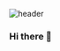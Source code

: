 ![header](https://capsule-render.vercel.app/api?type=rounded&color=fff&height=300&section=header&text=Let's%20Roll&fontSize=90&theme=dark&animation=fadeIn)

### Hi there 👋

<!--
**himchan94/himchan94** is a ✨ _special_ ✨ repository because its `README.md` (this file) appears on your GitHub profile.

Here are some ideas to get you started:

- 🔭 I’m currently working on ...
- 🌱 I’m currently learning ...
- 👯 I’m looking to collaborate on ...
- 🤔 I’m looking for help with ...
- 💬 Ask me about ...
- 📫 How to reach me: ...
- 😄 Pronouns: ...
- ⚡ Fun fact: ...
-->



